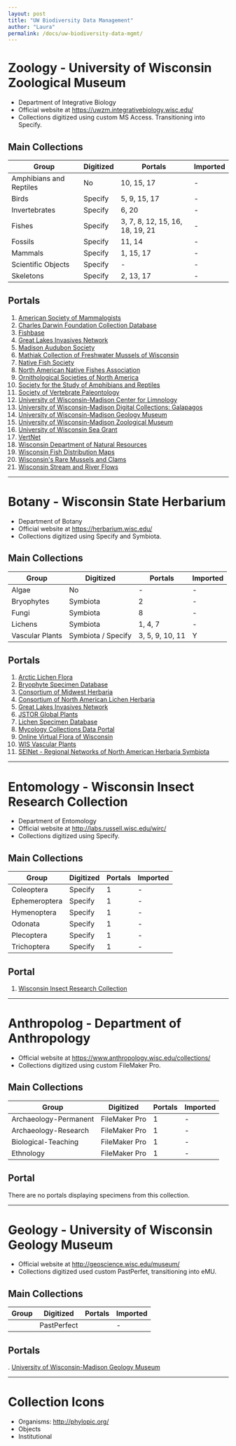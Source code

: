 ```yaml
---
layout: post
title: "UW Biodiversity Data Management"
author: "Laura"
permalink: /docs/uw-biodiversity-data-mgmt/
---
```


# Zoology - University of Wisconsin Zoological Museum

- Department of Integrative Biology
- Official website at https://uwzm.integrativebiology.wisc.edu/
- Collections digitized using custom MS Access. Transitioning into Specify.

## Main Collections

| Group                   | Digitized | Portals                         | Imported | 
| ----------------------- | --------- | ------------------------------- | -------- |  
| Amphibians and Reptiles | No        | 10, 15, 17                      | -        |
| Birds                   | Specify   | 5, 9, 15, 17                    | -        |
| Invertebrates           | Specify   | 6, 20                           | -        |
| Fishes                  | Specify   | 3, 7, 8, 12, 15, 16, 18, 19, 21 | -        |
| Fossils                 | Specify   | 11, 14                          | -        |
| Mammals                 | Specify   | 1, 15, 17                       | -        |
| Scientific Objects      | Specify   | -                               | -        |
| Skeletons               | Specify   | 2, 13, 17                       | -        |

## Portals

1. [American Society of Mammalogists](http://www.mammalsociety.org/)
2. [Charles Darwin Foundation Collection Database](http://www.darwinfoundation.org/datazone/collections/)
3. [Fishbase](http://www.fishbase.org/search.cfm)
4. [Great Lakes Invasives Network](http://greatlakesinvasives.org/)
5. [Madison Audubon Society](http://madisonaudubon.org/)
6. [Mathiak Collection of Freshwater Mussels of Wisconsin](http://www.mpm.edu/research-collections/invertebrate-zoology/online-collections-research/mathiak-freshwater-mussel)
7. [Native Fish Society](http://nativefishsociety.org/)
8. [North American Native Fishes Association](http://www.nanfa.org/)
9. [Ornithological Societies of North America](https://www.osnabirds.org/)
10. [Society for the Study of Amphibians and Reptiles](http://ssarherps.org/)
11. [Society of Vertebrate Paleontology](http://vertpaleo.org/)
12. [University of Wisconsin-Madison Center for Limnology](http://limnology.wisc.edu/)
13. [University of Wisconsin-Madison Digital Collections: Galapagos](http://uwdc.library.wisc.edu/collections/Zoology/Galapagos)
14. [University of Wisconsin-Madison Geology Museum](http://geoscience.wisc.edu/museum/)
15. [University of Wisconsin-Madison Zoological Museum](https://search.uwzm.ibio.wisc.edu)
16. [University of Wisconsin Sea Grant](http://www.seagrant.wisc.edu/)
17. [VertNet](http://www.vertnet.org/)
18. [Wisconsin Department of Natural Resources](http://www.dnr.state.wi.us/)
19. [Wisconsin Fish Distribution Maps](https://cida.usgs.gov/wdnr_fishmap)
20. [Wisconsin's Rare Mussels and Clams](http://dnr.wi.gov/topic/endangeredresources/animals.asp?mode=list&grp=19)
21. [Wisconsin Stream and River Flows](http://waterdata.usgs.gov/wi/nwis/current?type=flow)

------------------------------

# Botany - Wisconsin State Herbarium

- Department of Botany
- Official website at https://herbarium.wisc.edu/
- Collections digitized using Specify and Symbiota.

## Main Collections

| Group           | Digitized          | Portals            | Imported | 
| --------------- | ------------------ | -------------------| -------- |  
| Algae           | No                 | -                  | -        |  
| Bryophytes      | Symbiota           | 2                  | -        |
| Fungi           | Symbiota           | 8                  | -        |
| Lichens         | Symbiota           | 1, 4, 7            | -        |
| Vascular Plants | Symbiota / Specify | 3, 5, 9, 10, 11    | Y        |

## Portals

1. [Arctic Lichen Flora](http://lichenportal.org/arctic/)
2. [Bryophyte Specimen Database](http://bryophyteportal.org/)
3. [Consortium of Midwest Herbaria](http://midwestherbaria.org/)
4. [Consortium of North American Lichen Herbaria](http://lichenportal.org/)
5. [Great Lakes Invasives Network](http://greatlakesinvasives.org/)
6. [JSTOR Global Plants](https://plants.jstor.org/)
7. [Lichen Specimen Database](http://lichenportal.org/)
8. [Mycology Collections Data Portal](http://mycoportal.org/)
9. [Online Virtual Flora of Wisconsin](http://wisflora.herbarium.wisc.edu/)
10. [WIS Vascular Plants](http://specify.botany.wisc.edu/)
11. [SEINet - Regional Networks of North American Herbaria Symbiota](http://swbiodiversity.org/seinet/)

------------------------------

# Entomology - Wisconsin Insect Research Collection

- Department of Entomology
- Official website at http://labs.russell.wisc.edu/wirc/
- Collections digitized using Specify.

## Main Collections

| Group         | Digitized | Portals | Imported | 
| ------------- | --------- | ------- | -------- |  
| Coleoptera    | Specify   | 1       | -        |
| Ephemeroptera | Specify   | 1       | -        |
| Hymenoptera   | Specify   | 1       | -        |
| Odonata       | Specify   | 1       | -        |
| Plecoptera    | Specify   | 1       | -        |
| Trichoptera   | Specify   | 1       | -        |

## Portal

1. [Wisconsin Insect Research Collection](http://labs.russell.wisc.edu/wirc/collections/)

------------------------------

# Anthropolog - Department of Anthropology

- Official website at https://www.anthropology.wisc.edu/collections/
- Collections digitized using custom FileMaker Pro.

## Main Collections

| Group                 | Digitized       | Portals | Imported | 
| --------------------- | --------------- | ------- | -------- |  
| Archaeology-Permanent | FileMaker Pro   | 1       | -        |
| Archaeology-Research  | FileMaker Pro   | 1       | -        |
| Biological-Teaching   | FileMaker Pro   | 1       | -        |
| Ethnology             | FileMaker Pro   | 1       | -        |

## Portal

There are no portals displaying specimens from this collection.

------------------------------

# Geology - University of Wisconsin Geology Museum

- Official website at http://geoscience.wisc.edu/museum/
- Collections digitized used custom PastPerfet, transitioning into eMU.

## Main Collections

| Group | Digitized       | Portals | Imported | 
| ----- | --------------- | ------- | -------- |  
|       | PastPerfect     |         | -        |


## Portals

. [University of Wisconsin-Madison Geology Museum](http://geoscience.wisc.edu/museum/)

------------------------------

# Collection Icons

- Organisms: http://phylopic.org/
- Objects
- Institutional
